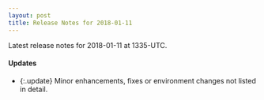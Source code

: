 ```yaml
---
layout: post
title: Release Notes for 2018-01-11
---
```


Latest release notes for 2018-01-11 at 1335-UTC.

<div class='updates' markdown='1'>

#### Updates

- {:.update} Minor enhancements, fixes or environment changes not listed in detail.

</div>



